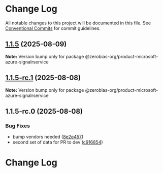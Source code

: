 # Change Log

All notable changes to this project will be documented in this file.
See [Conventional Commits](https://conventionalcommits.org) for commit guidelines.

## [1.1.5](https://github.com/zerobias-org/product/compare/@zerobias-org/product-microsoft-azure-signalrservice@1.1.5-rc.1...@zerobias-org/product-microsoft-azure-signalrservice@1.1.5) (2025-08-09)

**Note:** Version bump only for package @zerobias-org/product-microsoft-azure-signalrservice





## [1.1.5-rc.1](https://github.com/zerobias-org/product/compare/@zerobias-org/product-microsoft-azure-signalrservice@1.1.5-rc.0...@zerobias-org/product-microsoft-azure-signalrservice@1.1.5-rc.1) (2025-08-08)

**Note:** Version bump only for package @zerobias-org/product-microsoft-azure-signalrservice





## 1.1.5-rc.0 (2025-08-08)


### Bug Fixes

* bump vendors needed ([8e2e457](https://github.com/zerobias-org/product/commit/8e2e457e0b5d7141a05e8f2c178bc2854f2b7178))
* second set of data for PR to dev ([c916854](https://github.com/zerobias-org/product/commit/c916854bcf229b1c2042ffdea18472d66a061aaf))





# Change Log

